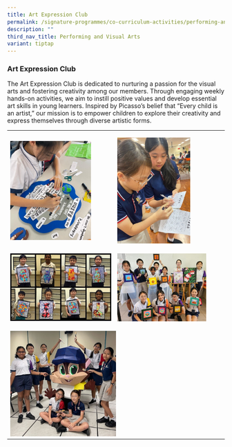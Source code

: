 ```yaml
---
title: Art Expression Club
permalink: /signature-programmes/co-curriculum-activities/performing-and-visual-arts/visual-and-art-expression/
description: ""
third_nav_title: Performing and Visual Arts
variant: tiptap
---
```

<h3><strong>Art Expression Club</strong></h3>
<p>The Art Expression Club is dedicated to nurturing a passion for the visual
arts and fostering creativity among our members. Through engaging weekly
hands-on activities, we aim to instill positive values and develop essential
art skills in young learners. Inspired by Picasso’s belief that “Every
child is an artist,” our mission is to empower children to explore their
creativity and express themselves through diverse artistic forms.</p>
<table style="minWidth: 50px">
<colgroup>
<col>
<col>
</colgroup>
<tbody>
<tr>
<td rowspan="1" colspan="1">
<p></p>
<div class="isomer-image-wrapper">
<img style="width: 80%;" height="auto" width="100%" alt="" src="/images/Art_Expression_Club_1.jpg">
</div>
</td>
<td rowspan="1" colspan="1">
<p></p>
<div class="isomer-image-wrapper">
<img style="width: 70%;" height="auto" width="100%" alt="" src="/images/Art_Expression_Club_2.jpg">
</div>
</td>
</tr>
<tr>
<td rowspan="1" colspan="1">
<p></p>
<div class="isomer-image-wrapper">
<img style="width: 100%;" height="auto" width="100%" alt="" src="/images/Art_Expression_Club_3.jpg">
</div>
</td>
<td rowspan="1" colspan="1">
<p></p>
<div class="isomer-image-wrapper">
<img style="width: 85%;" height="auto" width="100%" alt="" src="/images/Art_Expression_Club_4.jpg">
</div>
</td>
</tr>
<tr>
<td rowspan="1" colspan="2">
<p></p>
<div class="isomer-image-wrapper">
<img style="width: 50%;" height="auto" width="100%" alt="" src="/images/Art_Expression_Club_5.jpg">
</div>
</td>
</tr>
</tbody>
</table>
<p></p>